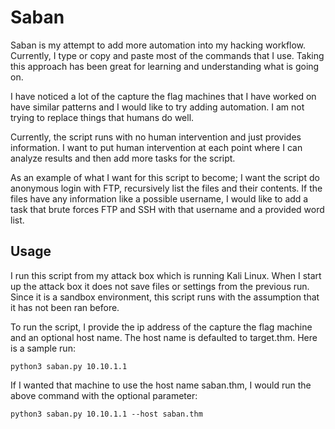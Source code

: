 # Saban

Saban is my attempt to add more automation into my hacking workflow. Currently, I type or copy and paste most of the commands that I use. Taking this approach has been great for learning and understanding what is going on.

I have noticed a lot of the capture the flag machines that I have worked on have similar patterns and I would like to try adding automation. I am not trying to replace things that humans do well.

Currently, the script runs with no human intervention and just provides information. I want to put human intervention at each point where I can analyze results and then add more tasks for the script.

As an example of what I want for this script to become; I want the script do anonymous login with FTP, recursively list the files and their contents. If the files have any information like a possible username, I would like to add a task that brute forces FTP and SSH with that username and a provided word list.

## Usage

I run this script from my attack box which is running Kali Linux. When I start up the attack box it does not save files or settings from the previous run. Since it is a sandbox environment, this script runs with the assumption that it has not been ran before.

To run the script, I provide the ip address of the capture the flag machine and an optional host name. The host name is defaulted to target.thm. Here is a sample run:

`python3 saban.py 10.10.1.1`

If I wanted that machine to use the host name saban.thm, I would run the above command with the optional parameter:

`python3 saban.py 10.10.1.1 --host saban.thm`
